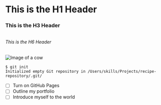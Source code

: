 # <h1> This is the H1 Header
### <h3> This is the H3 Header
###### <h6> This is the H6 Header
![Image of a cow](https://viterbi-web.usc.edu/~krupske/itp301/lab_04/img/cow2.jpeg)
```
$ git init
Initialized empty Git repository in /Users/skills/Projects/recipe-repository/.git/
```
- [ ] Turn on GitHub Pages
- [ ] Outline my portfolio
- [ ] Introduce myself to the world

